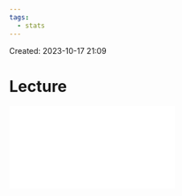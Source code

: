 ```yaml
---
tags:
  - stats
---
```

Created: 2023-10-17 21:09
# Lecture

![](customer-analytics/Segmentation_II-Model-based-clustering.pdf)